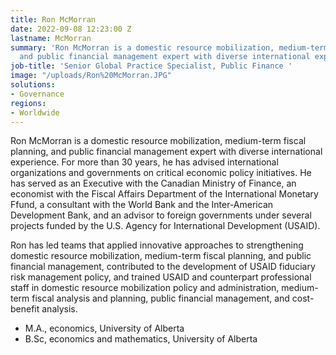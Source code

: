```yaml
---
title: Ron McMorran
date: 2022-09-08 12:23:00 Z
lastname: McMorran
summary: 'Ron McMorran is a domestic resource mobilization, medium-term fiscal planning,
  and public financial management expert with diverse international experience. '
job-title: 'Senior Global Practice Specialist, Public Finance '
image: "/uploads/Ron%20McMorran.JPG"
solutions:
- Governance
regions:
- Worldwide
---
```


Ron McMorran is a domestic resource mobilization, medium-term fiscal planning, and public financial management expert with diverse international experience. For more than 30 years, he has advised international organizations and governments on critical economic policy initiatives. He has served as an Executive with the Canadian Ministry of Finance, an economist with the Fiscal Affairs Department of the International Monetary Ffund, a consultant with the World Bank and the Inter-American Development Bank, and an advisor to foreign governments under several projects funded by the U.S. Agency for International Development (USAID).
 
Ron has led teams that applied innovative approaches to strengthening domestic resource mobilization, medium-term fiscal planning, and public financial management, contributed to the development of USAID fiduciary risk management policy, and trained USAID and counterpart professional staff in domestic resource mobilization policy and administration, medium-term fiscal analysis and planning, public financial management, and cost-benefit analysis.
 
* M.A., economics, University of Alberta
* B.Sc, economics and mathematics, University of Alberta